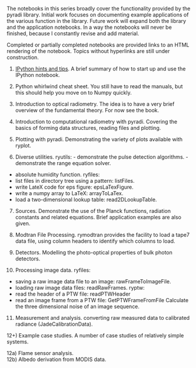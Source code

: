 The notebooks in this series broadly cover the functionality provided by the pyradi library. Initial work  focuses on documenting example applications of the various function in the library. Future work will expand both the library and the application notebooks. In a way the notebooks will never be finished, because I constantly revise and add material. 

Completed or partially completed notebooks are  provided links to an HTML rendering of the notebook. Topics without hyperlinks are still under construction.


1) [IPython hints and tips](http://nbviewer.ipython.org/urls/raw.githubusercontent.com/NelisW/ComputationalRadiometry/master/01%20IPythonHintsAndTips.ipynb?create=1). 
A brief summary of how to start up and use the IPython notebook.

2) Python whirlwind cheat sheet.
You still have to read the manuals, but this should help you move on to Numpy quickly.

3) Introduction to optical radiometry.
The idea is to have a very brief overview of the fundamental theory. For now see the book.

4) Introduction to computational radiometry with  pyradi.
Covering the basics of forming data structures, reading files and plotting.

5) Plotting with pyradi.
Demonstrating the variety of plots available with ryplot.

6) Diverse utilities.
ryutils: - demonstrate the pulse detection algorithms. - demonstrate the range equation solver.
- absolute humidity function.
ryfiles: 
- list files in directory tree using a pattern: listFiles.
- write LateX code for eps figure: epsLaTexFigure.
- write a numpy array to LaTeX: arrayToLaTex.
- load a two-dimensional lookup table: read2DLookupTable.
 
7) Sources.
Demonstrate the use of the Planck functions, radiation constants and related equations.
Brief application examples are also given.

8) Modtran File Processing.
rymodtran provides the facility to load a tape7 data file, using column headers
to identify which columns to load.


9) Detectors.
Modelling the photo-optical properties of bulk photon detectors.
  
10) Processing image data.
ryfiles: 
- saving a raw image data file to an image: rawFrameToImageFile.
- loading raw image data files: readRawFrames.
ryptw: 
- read the header of a PTW file: readPTWHeader
- read an image frame from a PTW file: GetPTWFrameFromFile
Calculate the three dimensional noise of an image sequence.
        
11) Measurement and analysis.
converting raw measured data to calibrated radiance (JadeCalibrationData).

12+) Example case studies.
A number of case studies of relatively simple systems.

12a) Flame sensor analysis.  
12b) Albedo derivation from MODIS data.  


